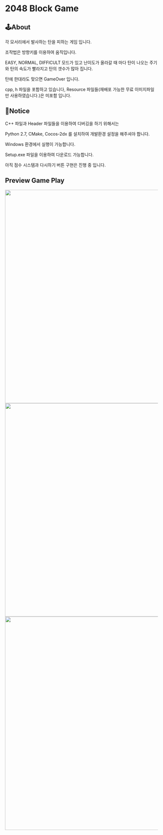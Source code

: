 # 2048 Block Game

## 🕹About

각 모서리에서 발사하는 탄을 피하는 게임 입니다.

조작법은 방향키를 이용하여 움직입니다.

EASY, NORMAL, DIFFICULT 모드가 있고 난이도가 올라갈 때 마다 탄이 나오는 주기와 탄의 속도가 빨라지고 탄의 갯수가 많아 집니다.

탄에 한대라도 맞으면 GameOver 입니다.

cpp, h 파일을 포함하고 있습니다, Resource 파일들(재배포 가능한 무료 이미지파일만 사용하였습니다.)은 미포함 입니다.

## 📢Notice

C++ 파일과 Header 파일들을 이용하여 디버깅을 하기 위해서는

Python 2.7, CMake, Cocos-2dx 를 설치하여 개발환경 설정을 해주셔야 합니다.

Windows 환경에서 실행이 가능합니다.

Setup.exe 파일을 이용하여 다운로드 가능합니다.

아직 점수 시스템과 다시하기 버튼 구현은 진행 중 입니다.

## Preview Game Play

<div class="img-txt-wrap">
    <div class="img-wrap">
        <img width="700"  src="https://user-images.githubusercontent.com/83346490/141977004-51dd928d-9452-4a5e-81a8-670d9380d3c9.png"/>
    </div>
    <div class="img-wrap">
        <img width="700" src="https://user-images.githubusercontent.com/83346490/141977067-6c16daee-3267-4a3e-9507-4107272927d5.png"/>
    </div>
    <div class="img-wrap">
        <img width="700" src="https://user-images.githubusercontent.com/83346490/141977102-d4680eaa-61bd-427c-989a-c9def09a54d8.png"/>
    </div>
</div>

